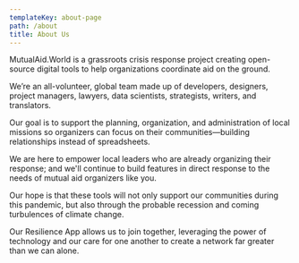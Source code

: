 ```yaml
---
templateKey: about-page
path: /about
title: About Us
---
```

MutualAid.World is a grassroots crisis response project creating open-source digital tools to help organizations coordinate aid on the ground. 

We’re an all-volunteer, global team made up of developers, designers, project managers, lawyers, data scientists, strategists, writers, and translators.

Our goal is to support the planning, organization, and administration of local missions so organizers can focus on their communities—building relationships instead of spreadsheets.

We are here to empower local leaders who are already organizing their response; and we'll continue to build features in direct response to the needs of mutual aid organizers like you.

Our hope is that these tools will not only support our communities during this pandemic, but also through the probable recession and coming turbulences of climate change.

Our Resilience App allows us to join together, leveraging the power of technology and our care for one another to create a network far greater than we can alone.